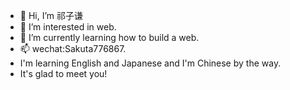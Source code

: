 - 👋 Hi, I’m 祁子谦
- 👀 I’m interested in web.
- 🌱 I’m currently learning how to build a web.
- 📫 wechat:Sakuta776867.
- I'm learning English and Japanese and I'm Chinese by the way.
- It's glad to meet you!

<!---
protoss030/protoss030 is a ✨ special ✨ repository because its `README.md` (this file) appears on your GitHub profile.
You can click the Preview link to take a look at your changes.
--->
